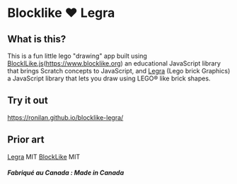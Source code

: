 # Blocklike ❤️ Legra

## What is this?

This is a fun little lego "drawing" app built using [BlocklLike.js](https://github.com/ronilan/BlockLike)(https://www.blocklike.org) an educational JavaScript library that brings Scratch concepts to JavaScript, and [Legra](https://legrajs.com/) (Lego brick Graphics) a JavaScript library that lets you draw using LEGO® like brick shapes. 

## Try it out

https://ronilan.github.io/blocklike-legra/


## Prior art
[Legra](https://github.com/pshihn/legra) MIT
[BlockLike](https://github.com/ronilan/BlockLike) MIT

##### Fabriqué au Canada : Made in Canada